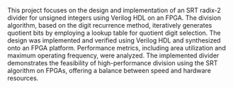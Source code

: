 This project focuses on the design and implementation of an SRT radix-2 divider for unsigned integers using 
Verilog HDL on an FPGA. The division algorithm, based on the digit recurrence method, iteratively generates 
quotient bits by employing a lookup table for quotient digit selection. The design was implemented and 
verified using Verilog HDL and synthesized onto an FPGA platform. Performance metrics, including area 
utilization and maximum operating frequency, were analyzed. The implemented divider demonstrates the 
feasibility of high-performance division using the SRT algorithm on FPGAs, offering a balance between speed 
and hardware resources. 
